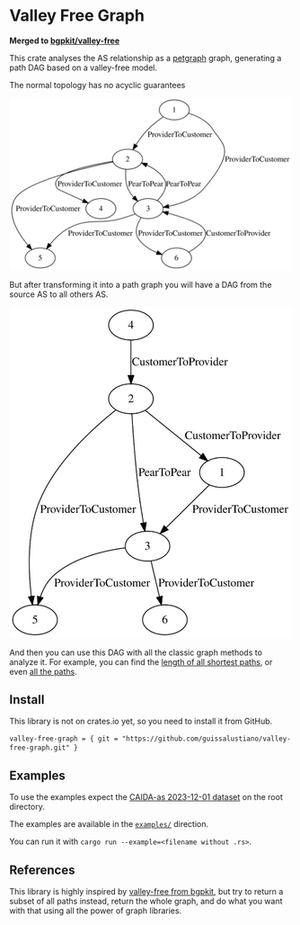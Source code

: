 # Valley Free Graph

**Merged to [bgpkit/valley-free](https://github.com/bgpkit/valley-free)**

This crate analyses the AS relationship as a [petgraph](https://docs.rs/petgraph/latest/petgraph/index.html) graph, 
generating a path DAG based on a valley-free model.

The normal topology has no acyclic guarantees

![](images/base_topology.svg)

But after transforming it into a path graph you will have a DAG from the source AS to all others AS.

![](images/path_topology.svg)

And then you can use this DAG with all the classic graph methods to analyze it.
For example, you can find the [length of all shortest paths](https://docs.rs/petgraph/latest/petgraph/algo/k_shortest_path/fn.k_shortest_path.html),
or even [all the paths](https://docs.rs/petgraph/latest/petgraph/algo/simple_paths/fn.all_simple_paths.html).

## Install
This library is not on crates.io yet, so you need to install it from GitHub.
```tolm
valley-free-graph = { git = "https://github.com/guissalustiano/valley-free-graph.git" }
```

## Examples
To use the examples expect the [CAIDA-as 2023-12-01 dataset](https://publicdata.caida.org/datasets/as-relationships/serial-1/20231201.as-rel.txt.bz2)
on the root directory.

The examples are available in the [`examples/`](examples/) direction.

You can run it with `cargo run --example=<filename without .rs>`.

## References
This library is highly inspired by [valley-free from bgpkit](https://github.com/bgpkit/valley-free),
but try to return a subset of all paths instead, return the whole graph, and do what you want with 
that using all the power of graph libraries.
